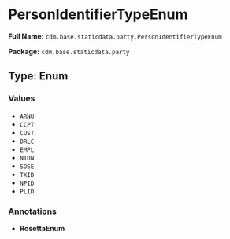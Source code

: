 # PersonIdentifierTypeEnum

**Full Name:** `cdm.base.staticdata.party.PersonIdentifierTypeEnum`

**Package:** `cdm.base.staticdata.party`

## Type: Enum

### Values

- `ARNU`
- `CCPT`
- `CUST`
- `DRLC`
- `EMPL`
- `NIDN`
- `SOSE`
- `TXID`
- `NPID`
- `PLID`
### Annotations

- **RosettaEnum**

